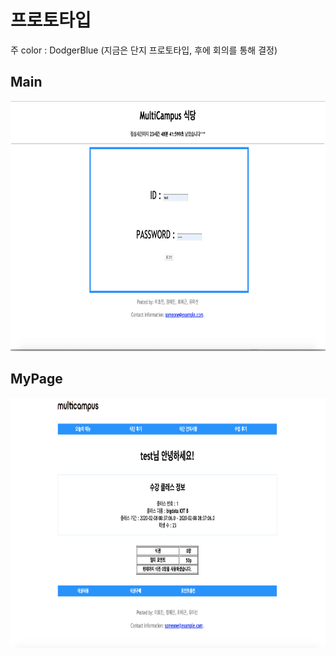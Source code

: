 # 프로토타입

주 color : DodgerBlue (지금은 단지 프로토타입, 후에 회의를 통해 결정)

## Main

<img src="images/메인페이지.png" width="1000" height="400">



## MyPage

<img src="images/마이페이지.png" width="1000" height="400">

